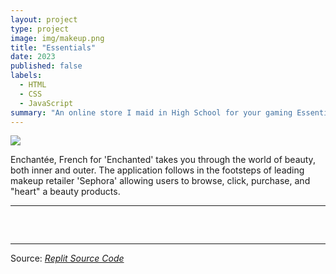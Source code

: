 ```yaml
---
layout: project
type: project
image: img/makeup.png
title: "Essentials"
date: 2023
published: false
labels:
  - HTML
  - CSS
  - JavaScript
summary: "An online store I maid in High School for your gaming Essentials."
---
```


<img class="img-fluid" src="https://cdn.discordapp.com/attachments/469014354973687808/1197771852957884416/Screenshot_2024-01-18_191736.png?ex=65bc7af7&is=65aa05f7&hm=db9c219ee419c6a6631a1d43c343c649a4e331ab3ee2ddbb5b4b48ada27767b5">

Enchantée, French for 'Enchanted' takes you through the world of beauty, both inner and outer. The application 
follows in the footsteps of leading makeup retailer 'Sephora' allowing users to browse, click, purchase, and "heart" 
a beauty products.

<hr>

<pre>

  
</pre>

<hr>

Source: <a href="https://replit.com/@JamesCartagena/Final-Project"><i>Replit Source Code</i></a>
